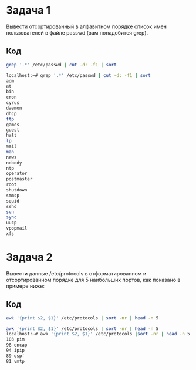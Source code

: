 # Задача 1
Вывести отсортированный в алфавитном порядке список имен пользователей в файле passwd (вам понадобится grep).
## Код
```bash
grep '.*' /etc/passwd | cut -d: -f1 | sort
```

```bash
localhost:~# grep '.*' /etc/passwd | cut -d: -f1 | sort
adm
at
bin
cron
cyrus
daemon
dhcp
ftp
games
guest
halt
lp
mail
man
news
nobody
ntp
operator
postmaster
root
shutdown
smmsp
squid
sshd
svn
sync
uucp
vpopmail
xfs
```
# Задача 2
Вывести данные /etc/protocols в отформатированном и отсортированном порядке для 5 наибольших портов, как показано в примере ниже:
## Код
```bash
awk '{print $2, $1}' /etc/protocols | sort -nr | head -n 5
```
```bash
awk '{print $2, $1}' /etc/protocols | sort -nr | head -n 5
localhost:~# awk '{print $2, $1}' /etc/protocols |sort -nr | head -n 5
103 pim
98 encap
94 ipip
89 ospf
81 vmtp


